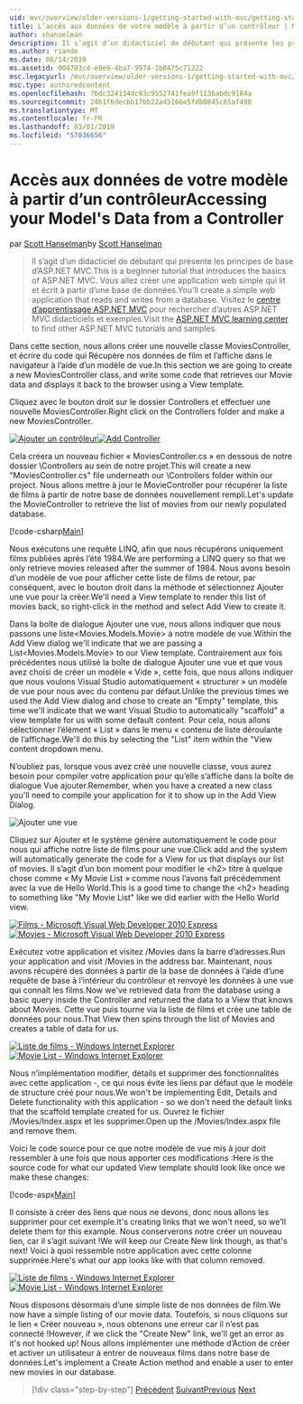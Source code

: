 ```yaml
---
uid: mvc/overview/older-versions-1/getting-started-with-mvc/getting-started-with-mvc-part5
title: L’accès aux données de votre modèle à partir d’un contrôleur | Microsoft Docs
author: shanselman
description: Il s’agit d’un didacticiel de débutant qui présente les principes de base d’ASP.NET MVC. Créer une application web simple qui lit et écrit à partir d’une base de données.
ms.author: riande
ms.date: 08/14/2010
ms.assetid: 004703cd-e0e9-4ba7-9974-1b0475c71222
msc.legacyurl: /mvc/overview/older-versions-1/getting-started-with-mvc/getting-started-with-mvc-part5
msc.type: authoredcontent
ms.openlocfilehash: 76dc324134dc93c9552741fea9f1136abdc9184a
ms.sourcegitcommit: 24b1f6decbb17bb22a45166e5fdb0845c65af498
ms.translationtype: MT
ms.contentlocale: fr-FR
ms.lasthandoff: 03/01/2019
ms.locfileid: "57036656"
---
```

<a name="accessing-your-models-data-from-a-controller"></a><span data-ttu-id="c74eb-104">Accès aux données de votre modèle à partir d’un contrôleur</span><span class="sxs-lookup"><span data-stu-id="c74eb-104">Accessing your Model's Data from a Controller</span></span>
====================
<span data-ttu-id="c74eb-105">par [Scott Hanselman](https://github.com/shanselman)</span><span class="sxs-lookup"><span data-stu-id="c74eb-105">by [Scott Hanselman](https://github.com/shanselman)</span></span>

> <span data-ttu-id="c74eb-106">Il s’agit d’un didacticiel de débutant qui présente les principes de base d’ASP.NET MVC.</span><span class="sxs-lookup"><span data-stu-id="c74eb-106">This is a beginner tutorial that introduces the basics of ASP.NET MVC.</span></span> <span data-ttu-id="c74eb-107">Vous allez créer une application web simple qui lit et écrit à partir d’une base de données.</span><span class="sxs-lookup"><span data-stu-id="c74eb-107">You'll create a simple web application that reads and writes from a database.</span></span> <span data-ttu-id="c74eb-108">Visitez le [centre d’apprentissage ASP.NET MVC](../../../index.md) pour rechercher d’autres ASP.NET MVC didacticiels et exemples.</span><span class="sxs-lookup"><span data-stu-id="c74eb-108">Visit the [ASP.NET MVC learning center](../../../index.md) to find other ASP.NET MVC tutorials and samples.</span></span>


<span data-ttu-id="c74eb-109">Dans cette section, nous allons créer une nouvelle classe MoviesController, et écrire du code qui Récupère nos données de film et l’affiche dans le navigateur à l’aide d’un modèle de vue.</span><span class="sxs-lookup"><span data-stu-id="c74eb-109">In this section we are going to create a new MoviesController class, and write some code that retrieves our Movie data and displays it back to the browser using a View template.</span></span>

<span data-ttu-id="c74eb-110">Cliquez avec le bouton droit sur le dossier Controllers et effectuer une nouvelle MoviesController.</span><span class="sxs-lookup"><span data-stu-id="c74eb-110">Right click on the Controllers folder and make a new MoviesController.</span></span>

<span data-ttu-id="c74eb-111">[![Ajouter un contrôleur](getting-started-with-mvc-part5/_static/image2.png)](getting-started-with-mvc-part5/_static/image1.png)</span><span class="sxs-lookup"><span data-stu-id="c74eb-111">[![Add Controller](getting-started-with-mvc-part5/_static/image2.png)](getting-started-with-mvc-part5/_static/image1.png)</span></span>

<span data-ttu-id="c74eb-112">Cela créera un nouveau fichier « MoviesController.cs » en dessous de notre dossier \Controllers au sein de notre projet.</span><span class="sxs-lookup"><span data-stu-id="c74eb-112">This will create a new "MoviesController.cs" file underneath our \Controllers folder within our project.</span></span> <span data-ttu-id="c74eb-113">Nous allons mettre à jour le MovieController pour récupérer la liste de films à partir de notre base de données nouvellement rempli.</span><span class="sxs-lookup"><span data-stu-id="c74eb-113">Let's update the MovieController to retrieve the list of movies from our newly populated database.</span></span>

[!code-csharp[Main](getting-started-with-mvc-part5/samples/sample1.cs)]

<span data-ttu-id="c74eb-114">Nous exécutons une requête LINQ, afin que nous récupérons uniquement films publiées après l’été 1984.</span><span class="sxs-lookup"><span data-stu-id="c74eb-114">We are performing a LINQ query so that we only retrieve movies released after the summer of 1984.</span></span> <span data-ttu-id="c74eb-115">Nous avons besoin d’un modèle de vue pour afficher cette liste de films de retour, par conséquent, avec le bouton droit dans la méthode et sélectionnez Ajouter une vue pour la créer.</span><span class="sxs-lookup"><span data-stu-id="c74eb-115">We'll need a View template to render this list of movies back, so right-click in the method and select Add View to create it.</span></span>

<span data-ttu-id="c74eb-116">Dans la boîte de dialogue Ajouter une vue, nous allons indiquer que nous passons une liste&lt;Movies.Models.Movie&gt; à notre modèle de vue.</span><span class="sxs-lookup"><span data-stu-id="c74eb-116">Within the Add View dialog we'll indicate that we are passing a List&lt;Movies.Models.Movie&gt; to our View template.</span></span> <span data-ttu-id="c74eb-117">Contrairement aux fois précédentes nous utilisé la boîte de dialogue Ajouter une vue et que vous avez choisi de créer un modèle « Vide », cette fois, que nous allons indiquer que nous voulons Visual Studio automatiquement « structurer » un modèle de vue pour nous avec du contenu par défaut.</span><span class="sxs-lookup"><span data-stu-id="c74eb-117">Unlike the previous times we used the Add View dialog and chose to create an "Empty" template, this time we'll indicate that we want Visual Studio to automatically "scaffold" a view template for us with some default content.</span></span> <span data-ttu-id="c74eb-118">Pour cela, nous allons sélectionner l’élément « List » dans le menu « contenu de liste déroulante de l’affichage.</span><span class="sxs-lookup"><span data-stu-id="c74eb-118">We'll do this by selecting the "List" item within the "View content dropdown menu.</span></span>

<span data-ttu-id="c74eb-119">N’oubliez pas, lorsque vous avez créé une nouvelle classe, vous aurez besoin pour compiler votre application pour qu’elle s’affiche dans la boîte de dialogue Vue ajouter.</span><span class="sxs-lookup"><span data-stu-id="c74eb-119">Remember, when you have a created a new class you'll need to compile your application for it to show up in the Add View Dialog.</span></span>

![Ajouter une vue](getting-started-with-mvc-part5/_static/image3.png)

<span data-ttu-id="c74eb-121">Cliquez sur Ajouter et le système génère automatiquement le code pour nous qui affiche notre liste de films pour une vue.</span><span class="sxs-lookup"><span data-stu-id="c74eb-121">Click add and the system will automatically generate the code for a View for us that displays our list of movies.</span></span> <span data-ttu-id="c74eb-122">Il s’agit d’un bon moment pour modifier le &lt;h2&gt; titre à quelque chose comme « My Movie List » comme nous l’avons fait précédemment avec la vue de Hello World.</span><span class="sxs-lookup"><span data-stu-id="c74eb-122">This is a good time to change the &lt;h2&gt; heading to something like "My Movie List" like we did earlier with the Hello World view.</span></span>

<span data-ttu-id="c74eb-123">[![Films - Microsoft Visual Web Developer 2010 Express](getting-started-with-mvc-part5/_static/image5.png)](getting-started-with-mvc-part5/_static/image4.png)</span><span class="sxs-lookup"><span data-stu-id="c74eb-123">[![Movies - Microsoft Visual Web Developer 2010 Express](getting-started-with-mvc-part5/_static/image5.png)](getting-started-with-mvc-part5/_static/image4.png)</span></span>

<span data-ttu-id="c74eb-124">Exécutez votre application et visitez /Movies dans la barre d’adresses.</span><span class="sxs-lookup"><span data-stu-id="c74eb-124">Run your application and visit /Movies in the address bar.</span></span> <span data-ttu-id="c74eb-125">Maintenant, nous avons récupéré des données à partir de la base de données à l’aide d’une requête de base à l’intérieur du contrôleur et renvoyé les données à une vue qui connaît les films.</span><span class="sxs-lookup"><span data-stu-id="c74eb-125">Now we've retrieved data from the database using a basic query inside the Controller and returned the data to a View that knows about Movies.</span></span> <span data-ttu-id="c74eb-126">Cette vue puis tourne via la liste de films et crée une table de données pour nous.</span><span class="sxs-lookup"><span data-stu-id="c74eb-126">That View then spins through the list of Movies and creates a table of data for us.</span></span>

<span data-ttu-id="c74eb-127">[![Liste de films - Windows Internet Explorer](getting-started-with-mvc-part5/_static/image7.png)](getting-started-with-mvc-part5/_static/image6.png)</span><span class="sxs-lookup"><span data-stu-id="c74eb-127">[![Movie List - Windows Internet Explorer](getting-started-with-mvc-part5/_static/image7.png)](getting-started-with-mvc-part5/_static/image6.png)</span></span>

<span data-ttu-id="c74eb-128">Nous n’implémentation modifier, détails et supprimer des fonctionnalités avec cette application -, ce qui nous évite les liens par défaut que le modèle de structure créé pour nous.</span><span class="sxs-lookup"><span data-stu-id="c74eb-128">We won't be implementing Edit, Details and Delete functionality with this application - so we don't need the default links that the scaffold template created for us.</span></span> <span data-ttu-id="c74eb-129">Ouvrez le fichier /Movies/Index.aspx et les supprimer.</span><span class="sxs-lookup"><span data-stu-id="c74eb-129">Open up the /Movies/Index.aspx file and remove them.</span></span>

<span data-ttu-id="c74eb-130">Voici le code source pour ce que notre modèle de vue mis à jour doit ressembler à une fois que nous apporter ces modifications :</span><span class="sxs-lookup"><span data-stu-id="c74eb-130">Here is the source code for what our updated View template should look like once we make these changes:</span></span>

[!code-aspx[Main](getting-started-with-mvc-part5/samples/sample2.aspx)]

<span data-ttu-id="c74eb-131">Il consiste à créer des liens que nous ne devons, donc nous allons les supprimer pour cet exemple.</span><span class="sxs-lookup"><span data-stu-id="c74eb-131">It's creating links that we won't need, so we'll delete them for this example.</span></span> <span data-ttu-id="c74eb-132">Nous conserverons notre créer un nouveau lien, car il s’agit suivant !</span><span class="sxs-lookup"><span data-stu-id="c74eb-132">We will keep our Create New link though, as that's next!</span></span> <span data-ttu-id="c74eb-133">Voici à quoi ressemble notre application avec cette colonne supprimée.</span><span class="sxs-lookup"><span data-stu-id="c74eb-133">Here's what our app looks like with that column removed.</span></span>

<span data-ttu-id="c74eb-134">[![Liste de films - Windows Internet Explorer](getting-started-with-mvc-part5/_static/image9.png)](getting-started-with-mvc-part5/_static/image8.png)</span><span class="sxs-lookup"><span data-stu-id="c74eb-134">[![Movie List - Windows Internet Explorer](getting-started-with-mvc-part5/_static/image9.png)](getting-started-with-mvc-part5/_static/image8.png)</span></span>

<span data-ttu-id="c74eb-135">Nous disposons désormais d’une simple liste de nos données de film.</span><span class="sxs-lookup"><span data-stu-id="c74eb-135">We now have a simple listing of our movie data.</span></span> <span data-ttu-id="c74eb-136">Toutefois, si nous cliquons sur le lien « Créer nouveau », nous obtenons une erreur car il n’est pas connecté !</span><span class="sxs-lookup"><span data-stu-id="c74eb-136">However, if we click the "Create New" link, we'll get an error as it's not hooked up!</span></span> <span data-ttu-id="c74eb-137">Nous allons implémenter une méthode d’Action de créer et activer un utilisateur à entrer de nouveaux films dans notre base de données.</span><span class="sxs-lookup"><span data-stu-id="c74eb-137">Let's implement a Create Action method and enable a user to enter new movies in our database.</span></span>

> [!div class="step-by-step"]
> <span data-ttu-id="c74eb-138">[Précédent](getting-started-with-mvc-part4.md)
> [Suivant](getting-started-with-mvc-part6.md)</span><span class="sxs-lookup"><span data-stu-id="c74eb-138">[Previous](getting-started-with-mvc-part4.md)
[Next](getting-started-with-mvc-part6.md)</span></span>
